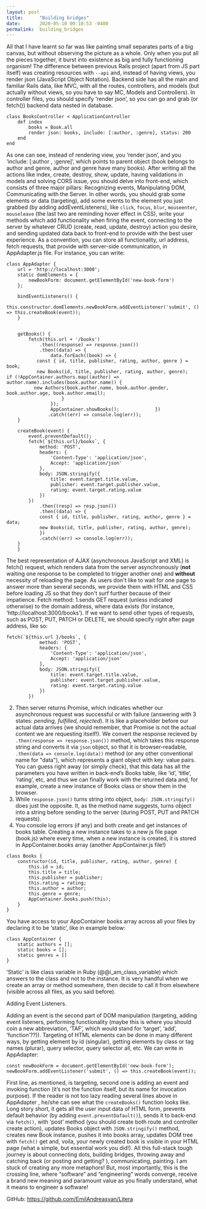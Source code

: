 ```yaml
---
layout: post
title:      "Building bridges"
date:       2020-05-10 00:10:53 -0400
permalink:  building_bridges
---
```


All that I have learnt so far was like painting small separates parts of a big canvas, but without observing the picture as a whole. Only when you put all the pieces together, it burst into existence as big and fully functioning organism!
The difference between previous Rails project (apart from JS part itself) was creating resources with `--api` and, instead of having views, you render json (JavaScript Object Notation). Backend side has all the main and familiar Rails data, like MVC, with all the routes, controllers, and models (but actually without views, so you have to say MC, Models and Controllers). In controller files, you should specify ‘render json’, so you can go and grab (or fetch()) backend data nested in database.

```
class BooksController < ApplicationController
    def index
        books = Book.all
        render json: books, include: [:author, :genre], status: 200
    end
end
```

As one can see, instead of rendering view, you ‘render json’, and you ‘include: [:author , :genre]’, which points to parent object (book belongs to author and genre, author and genre have many books). After writing all the actions like index, create, destroy, show, update, having validations in models and solving CORS issue, you should delve into front-end, which consists of three major pillars: Recognizing events, Manipulating DOM, Communicating with the Server. In other words, you should grab some elements or data (targeting), add some events to the element you just grabbed (by adding addEventListeners), like `click`, `focus`, `blur`, `mouseenter`, `mouseleave` (the last two are reminding hover effect in CSS), write your methods which add functionality when firing the event, connecting to the server by whatever CRUD (create, read, update, destroy) action you desire, and sending updated data back to front-end to provide with the best user experience.
As a convention, you can store all functionality, url address, fetch requests, that provide with server-side communication, in AppAdapter.js file. For instance, you can write:

```
class AppAdapter {
    url = 'http://localhost:3000';
    static domElements = {
        newBookForm: document.getElementById('new-book-form')
    };

    bindEventListeners() {
        this.constructor.domElements.newBookForm.addEventListener('submit', () => this.createBook(event));
    }


    getBooks() {
        fetch(this.url + '/books')
            .then((response) => response.json())
            .then((data) => {
                data.forEach((book) => {
           const { id, title, publisher, rating, author, genre } = book;
           new Books(id, title, publisher, rating, author, genre);   if (!AppContainer.authors.map((author) => author.name).includes(book.author.name)) {
          new Authors(book.author.name, book.author.gender, book.author.age, book.author.email);
                    }
                });
                AppContainer.showBooks();             })
               .catch((err) => console.log(err));
    }

    createBook(event) {
        event.preventDefault();
        fetch(`${this.url}/books`, {
            method: 'POST',
            headers: {
                'Content-Type': 'application/json',
                Accept: 'application/json'
            },
            body: JSON.stringify({
                title: event.target.title.value,
                publisher: event.target.publisher.value,
                rating: event.target.rating.value
            })
        })
            .then((resp) => resp.json())
            .then((data) => {
            const { id, title, publisher, rating, author, genre } = data;
            new Books(id, title, publisher, rating, author, genre);
            })
            .catch((err) => console.log(err));
    }
	}
```

The best representation of AJAX (asynchronous JavaScript and XML) is fetch() request, which renders data from the server asynchronously (**not** waiting one response to be completed to trigger another one) and **without** necessity of reloading the page. As users don't like to wait for one page to answer more than several seconds, we provide them with HTML and CSS before loading JS so that they don't surf further because of their impatience. 
Fetch method:
1.sends GET request (unless indicated otherwise) to the domain address, where data exists (for instance, ‘http://localhost:3000/books’). If we want to send other types of requests, such as POST, PUT, PATCH or DELETE, we should specify right after page address, like so:
```
fetch(`${this.url }/books`, {
			method: 'POST',
			headers: {
				'Content-Type': 'application/json',
				Accept: 'application/json'
			},
			body: JSON.stringify({
				title: event.target.title.value,
				publisher: event.target.publisher.value,
				rating: event.target.rating.value
			})
		})
```
2. Then server returns Promise, which indicates whether our asynchronous request was successful or with failure (answering with 3 states: *pending, fulfilled, rejected*). It is like a placeholder before our actual data arrives (we should remember, that Promise is not the actual content we are requesting itself!). We convert the response recieved by `.then(response => response.json())` method, which takes this response string and converts it via `json` object, so that it is browser-readable, `.then(data => console.log(data))` method (or any other conventional name for "data"), which represents a giant object with key: value pairs. You can guess right away (or simply check), that this data has all the parameters you have written in back-end’s Books table, like ‘id’, ‘title’, ‘rating’, etc, and thus we can finally work with the returned data and, for example, create a new instance of Books class or show them in the browser. 
3. While `response.json()` turns string into object, `body: JSON.stringify()` does just the opposite. It, as the method name suggests, turns object into a string before sending to the server (during POST, PUT and PATCH requests).
4. You console log errors (if any) and both create and get instances of books table. Creating a new instance takes to a new js file page (book.js) where every time, when a new instance is created, it is stored in AppContainer.books array (another AppContainer.js file!)

```
class Books {
    constructor(id, title, publisher, rating, author, genre) {
        this.id = id;
        this.title = title;
        this.publisher = publisher;
        this.rating = rating;
        this.author = author;
        this.genre = genre;
        AppContainer.books.push(this); 
    }
}
```

You have access to your AppContainer books array across all your files by declaring it to be ‘static’, like in example below:

```
class AppContainer {
    static authors = []; 
    static books = [];
    static genres = []
}
```

‘Static’ is like class variable in Ruby (@@i_am_class_variable) which answers to the class and not to the instance. It is very handful when we create an array or method somewhere, then decide to call it from elsewhere (visible across all files, as you said before).

Adding Event Listeners.

Adding an event is the second part of DOM manipulation (targeting, adding event listeners, performing functionality (maybe this is where you should coin a new abbreviation, ‘TAF’, which would stand for ‘target’, ‘add’, ‘function’??)). Targeting of HTML elements can be done in many different ways, by getting element by id (singular), getting elements by class or tag names (plurar), query selector, query selector all, etc. We can write in AppAdapter:

```
const newBookForm = document.getElementById('new-book-form');
newBookForm.addEventListener('submit', () => this.createBook(event));
```

First line, as mentioned, is targeting, second one is adding an event and invoking function (it’s not the function itself, but its name for invocation purpose). If the reader is not too lazy reading several lines above in AppAdapter , he/she can see what the `createBooks()` function looks like. Long story short, it gets all the user input data of HTML form, prevents default behavior (by adding `event.preventDafault()`), sends it to back-end via `fetch()`, with ‘post’ method (you  should create both route and controller create action), updates Books object with `JSON.stringify()` method, creates new Book instance, pushes it into books array, updates DOM tree with `fetch()` get and, voila, your newly created book is visible in your HTML page (what a simple, but essential work you did!). 
All this full-stack tough journey is about connecting dots, building bridges, throwing away and catching back (or posting and getting? ), communicating, painting. I am stuck of creating any more metaphors! But, most importantly, this is the crossing line, where “software” and “engineering” words converge, receive a brand new meaning and paramount value as you finally understand, what it means to engineer a software!

GitHub: https://github.com/EmilAndreasyan/Litera
